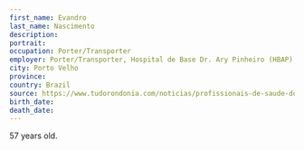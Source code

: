 ```yaml
---
first_name: Evandro
last_name: Nascimento
description: 
portrait: 
occupation: Porter/Transporter
employer: Porter/Transporter, Hospital de Base Dr. Ary Pinheiro (HBAP)
city: Porto Velho
province: 
country: Brazil
source: https://www.tudorondonia.com/noticias/profissionais-de-saude-do-hospital-de-base-prestam-homenagem-ao-servidor-vitima-da-covid-19,48482.shtml
birth_date: 
death_date: 
---
```


57 years old.